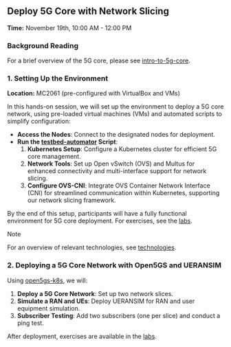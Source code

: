 ## **Deploy 5G Core with Network Slicing**  
**Time:** November 19th, 10:00 AM - 12:00 PM  

### **Background Reading**
For a brief overview of the 5G core, please see [intro-to-5g-core](intro-to-5g-core.md).

### **1. Setting Up the Environment**  
**Location:** MC2061 (pre-configured with VirtualBox and VMs)

In this hands-on session, we will set up the environment to deploy a 5G core network, using pre-loaded virtual machines (VMs) and automated scripts to simplify configuration:

- **Access the Nodes**: Connect to the designated nodes for deployment.
- **Run the [testbed-automator](https://github.com/niloysh/testbed-automator) Script**:
    1. **Kubernetes Setup**: Configure a Kubernetes cluster for efficient 5G core management.
    2. **Network Tools**: Set up Open vSwitch (OVS) and Multus for enhanced connectivity and multi-interface support for network slicing.
    3. **Configure OVS-CNI**: Integrate OVS Container Network Interface (CNI) for streamlined communication within Kubernetes, supporting our network slicing framework.

By the end of this setup, participants will have a fully functional environment for 5G core deployment. For exercises, see the [labs](https://github.com/niloysh/testbed-automator/blob/main/labs/lab1/lab1.md).

> [!NOTE] 
> For an overview of relevant technologies, see [technologies](technologies.md).

### **2. Deploying a 5G Core Network with Open5GS and UERANSIM**

Using [open5gs-k8s](https://github.com/niloysh/open5gs-k8s), we will:

1. **Deploy a 5G Core Network**: Set up two network slices.
2. **Simulate a RAN and UEs**: Deploy UERANSIM for RAN and user equipment simulation.
3. **Subscriber Testing**: Add two subscribers (one per slice) and conduct a ping test.

After deployment, exercises are available in the [labs](https://github.com/niloysh/open5gs-k8s/blob/main/labs/lab1/lab1.md).